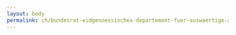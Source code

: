 ```yaml
---
layout: body
permalink: ch/bundesrat-eidgenoessisches-departement-fuer-auswaertige-angelegenheiten-konsularische-direktion/
---
```


